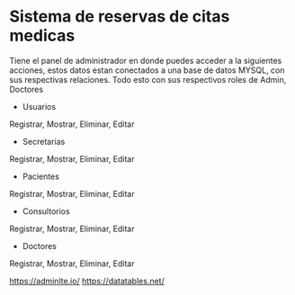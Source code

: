 # Sistema de reservas de citas medicas

Tiene el panel de administrador en donde puedes acceder a la siguientes acciones, estos datos estan conectados a una base de datos MYSQL, con sus respectivas relaciones. Todo esto con sus respectivos roles de Admin, Doctores

- Usuarios

Registrar, Mostrar, Eliminar, Editar

- Secretarias

Registrar, Mostrar, Eliminar, Editar

- Pacientes 

Registrar, Mostrar, Eliminar, Editar

- Consultorios

Registrar, Mostrar, Eliminar, Editar

- Doctores

Registrar, Mostrar, Eliminar, Editar



https://adminlte.io/
https://datatables.net/